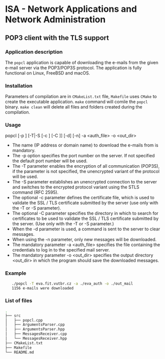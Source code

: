 # ISA - Network Applications and Network Administration
## POP3 client with the TLS support

### Application description
The `popcl` application is capable of downloading the e-mails from the given e-mail server via the POP3/POP3S protocol.
The application is fully functional on Linux, FreeBSD and macOS.

### Installation
Parameters of compilation are in `CMakeList.txt` file, `Makefile` uses `CMake` to create the executable application.
`make` command will comile the `popcl` binary. `make clean` will delete all files and folders created during the compilation.

### Usage
popcl <server> [-p <port>] [-T|-S [-c <certfile>] [-C <certaddr>]] [-d] [-n] -a <auth_file> -o <out_dir>
  - The <server> name (IP address or domain name) to download the e-mails from is mandatory.
  - The -p option specifies the port number <port> on the server. If not specified the default port number will be used.
  - The -T parameter enables the encryption of all communication (POP3S), if the parameter is not specified, the unencrypted variant of the protocol will be used.
  - The -S parameter establishes an unencrypted connection to the server and switches to the encrypted protocol variant using the STLS command (RFC 2595).
  - The optional -c parameter defines the <certfile> certificate file, which is used to validate the SSL / TLS certificate submitted by the server (use only with the -T or -S parameter).
  - The optional -C parameter specifies the <certaddr> directory in which to search for certificates to be used to validate the SSL / TLS certificate submitted by the server. (Use only with the -T or -S parameter.)
  - When the -d parameter is used, a command is sent to the server to clear messages.
  - When using the -n parameter, only new messages will be downloaded.
  - The mandatory parameter -a <auth_file> specifies the file containing the credentials to log in to the specified mail server.
  - The mandatory parameter -o <out_dir> specifies the output directory <out_dir> in which the program should save the downloaded messages.
  
### Example
   ```bash
      ./popcl -T eva.fit.vutbr.cz -a ./eva_auth -o ./out_mail
      1156 e-mails were downloaded
  ```
  
### List of files
  ```bash
.
├── src
│   ├── popcl.cpp
│   ├── ArgumentsParser.cpp
│   ├── ArgumentsParser.hpp
│   ├── MessagesReceiver.cpp
│   └── MessagesReceiver.hpp
├── CMakeList.txt
├── Makefile
└── README.md
```
